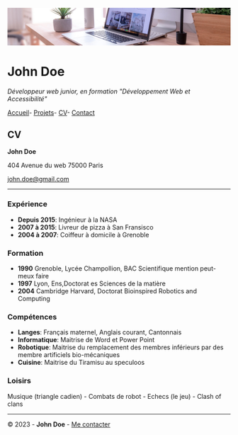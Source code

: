 ![John Doe](https://github.com/Tom-Roche-Oclock/S01E11-Atelier-Recap/blob/main/img/desk-banner.jpg)

# **John Doe**

*Développeur web junior, en formation "Développement Web et Accessibilité"*

[Accueil](README.md)- [Projets](projets.md)- [CV](cv.md)- [Contact](contact.md)


## **CV**

**John Doe**

404 Avenue du web
75000 Paris

john.doe@gmail.com

---

### **Expérience**

- **Depuis 2015**: Ingénieur à la NASA
- **2007 à 2015**: Livreur de pizza à San Fransisco
- **2004 à 2007**: Coiffeur à domicile à Grenoble

### **Formation**

- **1990** Grenoble, Lycée Champollion, BAC Scientifique mention peut-meux faire
- **1997** Lyon, Ens,Doctorat es Sciences de la matière
- **2004** Cambridge Harvard, Doctorat Bioinspired Robotics and Computing

### **Compétences**

- **Langes**: Français maternel, Anglais courant, Cantonnais
- **Informatique**: Maitrise de Word et Power Point
- **Robotique**: Maitrise du remplacement des membres inférieurs par des membre artificiels bio-mécaniques
- **Cuisine**: Maitrise du Tiramisu au speculoos


### **Loisirs**

Musique (triangle cadien) - Combats de robot - Echecs (le jeu) - Clash of clans

---

© 2023 - **John Doe** - [Me contacter](contact.md)


